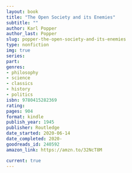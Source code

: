 ```yaml
---
layout: book
title: "The Open Society and its Enemies"
subtitle: ""
author: Karl Popper
author_last: Popper
slug: popper-the-open-society-and-its-enemies
type: nonfiction
img: true
series: 
part: 
genres:
- philosophy
- science
- classics
- history
- politics
isbn: 9780415282369
rating: 
pages: 904
format: kindle
publish_year: 1945
publisher: Routledge
date_started: 2020-06-14
date_completed: 2020-
goodreads_id: 240592
amazon_link: https://amzn.to/32NcT8M

current: true
---
```

